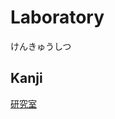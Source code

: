 # Laboratory
けんきゅうしつ

## Kanji
[研](../Kanji/kanji-dict/研.md)[究](../Kanji/kanji-dict/究.md)[室](../Kanji/kanji-dict/室.md)